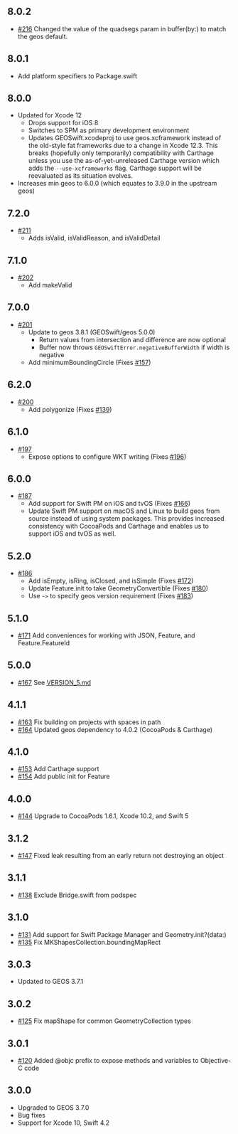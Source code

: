 ## 8.0.2

* [#216](https://github.com/GEOSwift/GEOSwift/issues/216) Changed the value of
  the quadsegs param in buffer(by:) to match the geos default.

## 8.0.1

* Add platform specifiers to Package.swift

## 8.0.0

* Updated for Xcode 12
    * Drops support for iOS 8
    * Switches to SPM as primary development environment
    * Updates GEOSwift.xcodeproj to use geos.xcframework instead of the
      old-style fat frameworks due to a change in Xcode 12.3. This breaks
      (hopefully only temporarily) compatibility with Carthage unless you use
      the as-of-yet-unreleased Carthage version which adds the
      `--use-xcframeworks` flag. Carthage support will be reevaluated as its
      situation evolves.
* Increases min geos to 6.0.0 (which equates to 3.9.0 in the upstream geos)

## 7.2.0

* [#211](https://github.com/GEOSwift/GEOSwift/pull/211)
    * Adds isValid, isValidReason, and isValidDetail

## 7.1.0

* [#202](https://github.com/GEOSwift/GEOSwift/pull/202)
    * Add makeValid

## 7.0.0

* [#201](https://github.com/GEOSwift/GEOSwift/pull/201)
    * Update to geos 3.8.1 (GEOSwift/geos 5.0.0)
        * Return values from intersection and difference are now optional
        * Buffer now throws `GEOSwiftError.negativeBufferWidth` if width is
          negative
    * Add minimumBoundingCircle (Fixes
      [#157](https://github.com/GEOSwift/GEOSwift/issues/157))

## 6.2.0

* [#200](https://github.com/GEOSwift/GEOSwift/pull/200)
    * Add polygonize (Fixes
      [#139](https://github.com/GEOSwift/GEOSwift/issues/139))

## 6.1.0

* [#197](https://github.com/GEOSwift/GEOSwift/pull/197)
    * Expose options to configure WKT writing (Fixes
      [#196](https://github.com/GEOSwift/GEOSwift/issues/196))

## 6.0.0

* [#187](https://github.com/GEOSwift/GEOSwift/pull/187)
    * Add support for Swift PM on iOS and tvOS (Fixes
      [#166](https://github.com/GEOSwift/GEOSwift/issues/166))
    * Update Swift PM support on macOS and Linux to build geos from source
      instead of using system packages. This provides increased consistency with
      CocoaPods and Carthage and enables us to support iOS and tvOS as well.

## 5.2.0

* [#186](https://github.com/GEOSwift/GEOSwift/pull/186)
    * Add isEmpty, isRing, isClosed, and isSimple (Fixes
      [#172](https://github.com/GEOSwift/GEOSwift/issues/172))
    * Update Feature.init to take GeometryConvertible (Fixes
      [#180](https://github.com/GEOSwift/GEOSwift/issues/180))
    * Use `~>` to specify geos version requirement (Fixes
      [#183](https://github.com/GEOSwift/GEOSwift/issues/183))

## 5.1.0

* [#171](https://github.com/GEOSwift/GEOSwift/pull/171) Add conveniences for
  working with JSON, Feature, and Feature.FeatureId

## 5.0.0

* [#167](https://github.com/GEOSwift/GEOSwift/pull/167) See
  [VERSION_5.md](VERSION_5.md)

## 4.1.1

* [#163](https://github.com/GEOSwift/GEOSwift/pull/163) Fix building on projects
  with spaces in path
* [#164](https://github.com/GEOSwift/GEOSwift/pull/164) Updated geos dependency
  to 4.0.2 (CocoaPods & Carthage)

## 4.1.0

* [#153](https://github.com/GEOSwift/GEOSwift/pull/153) Add Carthage support
* [#154](https://github.com/GEOSwift/GEOSwift/pull/154) Add public init for
  Feature

## 4.0.0

* [#144](https://github.com/GEOSwift/GEOSwift/pull/144) Upgrade to CocoaPods
  1.6.1, Xcode 10.2, and Swift 5

## 3.1.2

* [#147](https://github.com/GEOSwift/GEOSwift/pull/147) Fixed leak resulting
  from an early return not destroying an object

## 3.1.1

* [#138](https://github.com/GEOSwift/GEOSwift/pull/138) Exclude Bridge.swift
  from podspec

## 3.1.0

* [#131](https://github.com/GEOSwift/GEOSwift/pull/131) Add support for Swift
  Package Manager and Geometry.init?(data:)
* [#135](https://github.com/GEOSwift/GEOSwift/pull/135) Fix
  MKShapesCollection.boundingMapRect

## 3.0.3

* Updated to GEOS 3.7.1

## 3.0.2

* [#125](https://github.com/GEOSwift/GEOSwift/pull/125) Fix mapShape for common
  GeometryCollection types

## 3.0.1

* [#120](https://github.com/GEOSwift/GEOSwift/pull/120) Added @objc prefix to
  expose methods and variables to Objective-C code

## 3.0.0

* Upgraded to GEOS 3.7.0
* Bug fixes
* Support for Xcode 10, Swift 4.2
